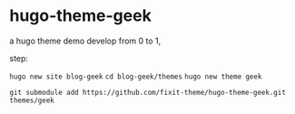 # hugo-theme-geek
a hugo theme demo develop from 0 to 1,

step:

`hugo new site blog-geek`
`cd blog-geek/themes`
`hugo new theme geek`

`git submodule add https://github.com/fixit-theme/hugo-theme-geek.git themes/geek`